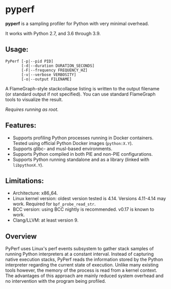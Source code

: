 # pyperf

**pyperf** is a sampling profiler for Python with very minimal overhead.

It works with Python 2.7, and 3.6 through 3.9.

## Usage:

```
PyPerf [-p|--pid PID]
       [-d|--duration DURATION_SECONDS]
       [-F|--frequency FREQUENCY_HZ]
       [-v|--verbose VERBOSITY]
       [-o|--output FILENAME]
```

A FlameGraph-style stackcollapse listing is written to the output filename (or standard output if
not specified). You can use standard FlameGraph tools to visualize the result.

_Requires running as root._

## Features:

* Supports profiling Python processes running in Docker containers. Tested using official Python
  Docker images (`python:X.Y`).
* Supports glibc- and musl-based environments.
* Supports Python compiled in both PIE and non-PIE configurations.
* Supports Python running standalone and as a library (linked with `libpythonX.Y`).

## Limitations:

* Architecture: x86_64.
* Linux kernel version: oldest version tested is 4.14. Versions 4.11-4.14 may work. Required for
  `bpf_probe_read_str`.
* BCC version: using BCC nightly is recommended. v0.17 is known to work.
* Clang/LLVM: at least version 9.

## Overview

PyPerf uses Linux's perf events subsystem to gather stack samples of running Python interpreters at
a constant interval. Instead of capturing native execution stacks, PyPerf reads the information
stored by the Python interpreter regarding the current state of execution. Unlike many existing
tools however, the memory of the process is read from a kernel context. The advantages of this
approach are mainly reduced system overhead and no intervention with the program being profiled.
